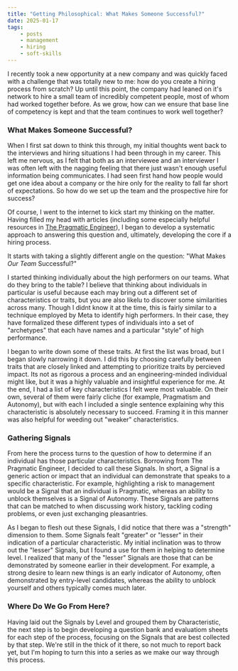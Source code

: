 ```yaml
---
title: "Getting Philosophical: What Makes Someone Successful?"
date: 2025-01-17
tags:
	- posts
	- management
	- hiring
	- soft-skills
---
```


I recently took a new opportunity at a new company and was quickly faced with a challenge that was totally new to me: how do you create a hiring process from scratch? Up until this point, the company had leaned on it's network to hire a small team of incredibly competent people, most of whom had worked together before. As we grow, how can we ensure that base line of competency is kept and that the team continues to work well together?

### What Makes Someone Successful?
When I first sat down to think this through, my initial thoughts went back to the interviews and hiring situations I had been through in my career. This left me nervous, as I felt that both as an interviewee and an interviewer I was often left with the nagging feeling that there just wasn't enough useful information being communicates. I had seen first hand how people would get one idea about a company or the hire only for the reality to fall far short of expectations. So how do we set up the team and the prospective hire for success?

Of course, I went to the internet to kick start my thinking on the matter. Having filled my head with articles (including some especially helpful resources in [The Pragmatic Engineer](https://www.pragmaticengineer.com)), I began to develop a systematic approach to answering this question and, ultimately, developing the core if a hiring process.

It starts with taking a slightly different angle on the question: "What Makes _Our Team_ Successful?"

I started thinking individually about the high performers on our teams. What do they bring to the table? I believe that thinking about individuals in particular is useful because each may bring out a different set of characteristics or traits, but you are also likelu to discover some similarities across many. Though I didnt know it at the time, this is fairly similar to a technique employed by Meta to identify high performers. In their case, they have formalized these different types of individuals into a set of "archetypes" that each have names and a particular "style" of high performance.

I began to write down some of these traits. At first the list was broad, but I began slowly narrowing it down. I did this by choosing carefully between traits that are closely linked and attempting to prioritize traits by percieved impact. Its not as rigorous a process and an engineering-minded individual might like, but it was a highly valuable and insightful experience for me. At the end, I had a list of key characteristics I felt were most valuable. On their own, several of them were fairly cliche (for example, Pragmatism and Autonomy), but with each I included a single sentence explaining why this characteristic is absolutely necessary to succeed. Framing it in this manner was also helpful for weeding out "weaker" characteristics.

### Gathering Signals

From here the process turns to the question of how to determine if an individual has those particular characteristics. Borrowing from The Pragmatic Engineer, I decided to call these Signals. In short, a Signal is a generic action or impact that an individual can demonstrate that speaks to a specific characteristic. For example, highlighting a risk to management would be a Signal that an individual is Pragmatic, whereas an ability to unblock themselves is a Signal of Autonomy. These Signals are patterns that can be matched to when discussing work history, tackling coding problems, or even just exchanging pleasantries.

As I began to flesh out these Signals, I did notice that there was a "strength" dimension to them. Some Signals fealt "greater" or "lesser" in their indication of a particular characteristic. My initial inclination was to throw out the "lesser" Signals, but I found a use for them in helping to determine level. I realized that many of the "lesser" Signals are those that can be demonstrated by someone earlier in their development. For example, a strong desire to learn new things is an early indicator of Autonomy, often demonstrated by entry-level candidates, whereas the ability to unblock yourself and others typically comes much later.


### Where Do We Go From Here?

Having laid out the Signals by Level and grouped them by Characteristic, the next step is to begin developing a question bank and evaluatiom sheets for each step of the process, focusing on the Signals that are best collected by that step. We're still in the thick of it there, so not much to report back yet, but I'm hoping to turn this into a series as we make our way through this process.
